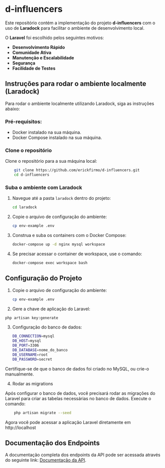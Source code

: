 # d-influencers

Este repositório contém a implementação do projeto **d-influencers** com o uso de **Laradock** para facilitar o ambiente de desenvolvimento local.


O **Laravel** foi escolhido pelos seguintes motivos:

- **Desenvolvimento Rápido**
- **Comunidade Ativa**
- **Manutenção e Escalabilidade**
- **Segurança**
- **Facilidade de Testes**

## Instruções para rodar o ambiente localmente (Laradock)

Para rodar o ambiente localmente utilizando Laradock, siga as instruções abaixo:

### Pré-requisitos:
- Docker instalado na sua máquina.
- Docker Compose instalado na sua máquina.

### Clone o repositório
Clone o repositório para a sua máquina local:

```bash
    git clone https://github.com/erickfirmo/d-influencers.git
    cd d-influencers
```

### Suba o ambiente com Laradock

1. Navegue até a pasta `laradock` dentro do projeto:

    ```bash
    cd laradock
    ```

2. Copie o arquivo de configuração do ambiente:

    ```bash
    cp env-example .env
    ```

3. Construa e suba os containers com o Docker Compose:

    ```bash
    docker-compose up -d nginx mysql workspace
    ```

4. Se precisar acessar o container de workspace, use o comando:

    ```bash
    docker-compose exec workspace bash
    ```

## Configuração do Projeto

1. Copie o arquivo de configuração do ambiente:

    ```bash
    cp env-example .env
    ```

2. Gere a chave de aplicação do Laravel:

 ```bash
 php artisan key:generate
 ```

3. Configuração do banco de dados:
    ```bash
    DB_CONNECTION=mysql
    DB_HOST=mysql
    DB_PORT=3306
    DB_DATABASE=nome_do_banco
    DB_USERNAME=root
    DB_PASSWORD=secret
    ```

Certifique-se de que o banco de dados foi criado no MySQL, ou crie-o manualmente.

4. Rodar as migrations
   
Após configurar o banco de dados, você precisará rodar as migrações do Laravel para criar as tabelas necessárias no banco de dados. Execute o comando:

```bash
    php artisan migrate --seed
```

Agora você pode acessar a aplicação Laravel diretamente em http://localhost


## Documentação dos Endpoints

A documentação completa dos endpoints da API pode ser acessada através do seguinte link: [Documentação da API](https://documenter.getpostman.com/view/39998257/2sAYBXBWPs).
